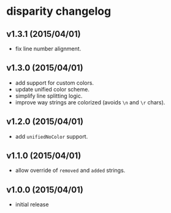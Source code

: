 # disparity changelog

## v1.3.1 (2015/04/01)

 - fix line number alignment.

## v1.3.0 (2015/04/01)

 - add support for custom colors.
 - update unified color scheme.
 - simplify line splitting logic.
 - improve way strings are colorized (avoids `\n` and `\r` chars).

## v1.2.0 (2015/04/01)

 - add `unifiedNoColor` support.

## v1.1.0 (2015/04/01)

 - allow override of `removed` and `added` strings.

## v1.0.0 (2015/04/01)

 - initial release
